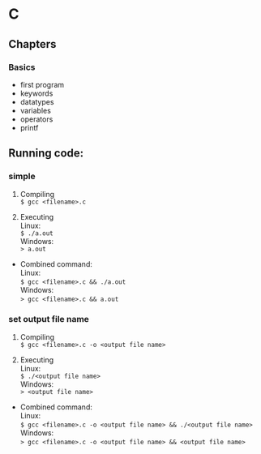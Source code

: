 # C

## Chapters
### Basics
- first program
- keywords
- datatypes
- variables
- operators
- printf


## Running code:
### simple

1. Compiling  
```$ gcc <filename>.c```

2. Executing  
Linux:  
```$ ./a.out```  
Windows:  
```> a.out```

- Combined command:  
Linux:  
```$ gcc <filename>.c && ./a.out```  
Windows:  
```> gcc <filename>.c && a.out```



### set output file name
1. Compiling  
```$ gcc <filename>.c -o <output file name>```

2. Executing  
Linux:  
```$ ./<output file name>```  
Windows:  
```> <output file name>```

- Combined command:  
Linux:  
```$ gcc <filename>.c -o <output file name> && ./<output file name>```  
Windows:  
```> gcc <filename>.c -o <output file name> && <output file name>```

